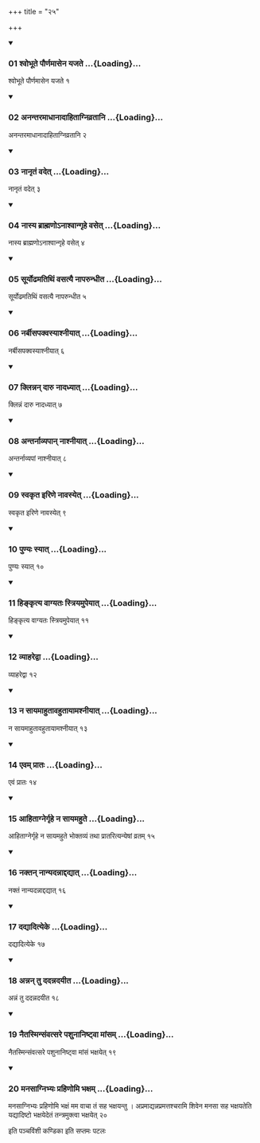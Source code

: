 +++
title = "२५"

+++

<div class="js_include" includetitle="true" newlevelforh1="3" unfilled="" url="/vedAH_yajuH/taittirIyam/sUtram/ApastambaH/shrautam/vishvAsa-prastutiH/05/25/01_shvobhUte_paurNamAsena_yajate.md">
<details open><summary><h3>01 श्वोभूते पौर्णमासेन यजते ...{Loading}...</h3></summary>

श्वोभूते पौर्णमासेन यजते १
</details>
</div>


<div class="js_include" includetitle="true" newlevelforh1="3" unfilled="" url="/vedAH_yajuH/taittirIyam/sUtram/ApastambaH/shrautam/vishvAsa-prastutiH/05/25/02_anantaramAdhAnAdAhitAgnivratAni.md">
<details open><summary><h3>02 अनन्तरमाधानादाहिताग्निव्रतानि ...{Loading}...</h3></summary>

अनन्तरमाधानादाहिताग्निव्रतानि २
</details>
</div>


<div class="js_include" includetitle="true" newlevelforh1="3" unfilled="" url="/vedAH_yajuH/taittirIyam/sUtram/ApastambaH/shrautam/vishvAsa-prastutiH/05/25/03_nAnRtaM_vadet.md">
<details open><summary><h3>03 नानृतं वदेत् ...{Loading}...</h3></summary>

नानृतं वदेत् ३
</details>
</div>


<div class="js_include" includetitle="true" newlevelforh1="3" unfilled="" url="/vedAH_yajuH/taittirIyam/sUtram/ApastambaH/shrautam/vishvAsa-prastutiH/05/25/04_nAsya_brAhmaNo-nAshvAngRhe_vaset.md">
<details open><summary><h3>04 नास्य ब्राह्मणोऽनाश्वान्गृहे वसेत् ...{Loading}...</h3></summary>

नास्य ब्राह्मणोऽनाश्वान्गृहे वसेत् ४
</details>
</div>


<div class="js_include" includetitle="true" newlevelforh1="3" unfilled="" url="/vedAH_yajuH/taittirIyam/sUtram/ApastambaH/shrautam/vishvAsa-prastutiH/05/25/05_sUryoDhamatithiM_vasatyai_nAparundhIta.md">
<details open><summary><h3>05 सूर्योढमतिथिं वसत्यै नापरुन्धीत ...{Loading}...</h3></summary>

सूर्योढमतिथिं वसत्यै नापरुन्धीत ५
</details>
</div>


<div class="js_include" includetitle="true" newlevelforh1="3" unfilled="" url="/vedAH_yajuH/taittirIyam/sUtram/ApastambaH/shrautam/vishvAsa-prastutiH/05/25/06_narbIsapakvasyAshnIyAt.md">
<details open><summary><h3>06 नर्बीसपक्वस्याश्नीयात् ...{Loading}...</h3></summary>

नर्बीसपक्वस्याश्नीयात् ६
</details>
</div>


<div class="js_include" includetitle="true" newlevelforh1="3" unfilled="" url="/vedAH_yajuH/taittirIyam/sUtram/ApastambaH/shrautam/vishvAsa-prastutiH/05/25/07_klinnan_dAru_nAdadhyAt.md">
<details open><summary><h3>07 क्लिन्नन् दारु नादध्यात् ...{Loading}...</h3></summary>

क्लिन्नं दारु नादध्यात् ७
</details>
</div>


<div class="js_include" includetitle="true" newlevelforh1="3" unfilled="" url="/vedAH_yajuH/taittirIyam/sUtram/ApastambaH/shrautam/vishvAsa-prastutiH/05/25/08_antarnAvyapAn_nAshnIyAt.md">
<details open><summary><h3>08 अन्तर्नाव्यपान् नाश्नीयात् ...{Loading}...</h3></summary>

अन्तर्नाव्यपां नाश्नीयात् ८
</details>
</div>


<div class="js_include" includetitle="true" newlevelforh1="3" unfilled="" url="/vedAH_yajuH/taittirIyam/sUtram/ApastambaH/shrautam/vishvAsa-prastutiH/05/25/09_svakRta_iriNe_nAvasyet.md">
<details open><summary><h3>09 स्वकृत इरिणे नावस्येत् ...{Loading}...</h3></summary>

स्वकृत इरिणे नावस्येत् ९
</details>
</div>


<div class="js_include" includetitle="true" newlevelforh1="3" unfilled="" url="/vedAH_yajuH/taittirIyam/sUtram/ApastambaH/shrautam/vishvAsa-prastutiH/05/25/10_puNyaH_syAt.md">
<details open><summary><h3>10 पुण्यः स्यात् ...{Loading}...</h3></summary>

पुण्यः स्यात् १०
</details>
</div>


<div class="js_include" includetitle="true" newlevelforh1="3" unfilled="" url="/vedAH_yajuH/taittirIyam/sUtram/ApastambaH/shrautam/vishvAsa-prastutiH/05/25/11_hinkRtya_vAgyataH_striyamupeyAt.md">
<details open><summary><h3>11 हिङ्कृत्य वाग्यतः स्त्रियमुपेयात् ...{Loading}...</h3></summary>

हिङ्कृत्य वाग्यतः स्त्रियमुपेयात् ११
</details>
</div>


<div class="js_include" includetitle="true" newlevelforh1="3" unfilled="" url="/vedAH_yajuH/taittirIyam/sUtram/ApastambaH/shrautam/vishvAsa-prastutiH/05/25/12_vyAharedvA.md">
<details open><summary><h3>12 व्याहरेद्वा ...{Loading}...</h3></summary>

व्याहरेद्वा १२
</details>
</div>


<div class="js_include" includetitle="true" newlevelforh1="3" unfilled="" url="/vedAH_yajuH/taittirIyam/sUtram/ApastambaH/shrautam/vishvAsa-prastutiH/05/25/13_na_sAyamAhutAvahutAyAmashnIyAt.md">
<details open><summary><h3>13 न सायमाहुतावहुतायामश्नीयात् ...{Loading}...</h3></summary>

न सायमाहुतावहुतायामश्नीयात् १३
</details>
</div>


<div class="js_include" includetitle="true" newlevelforh1="3" unfilled="" url="/vedAH_yajuH/taittirIyam/sUtram/ApastambaH/shrautam/vishvAsa-prastutiH/05/25/14_evam_prAtaH.md">
<details open><summary><h3>14 एवम् प्रातः ...{Loading}...</h3></summary>

एवं प्रातः १४
</details>
</div>


<div class="js_include" includetitle="true" newlevelforh1="3" unfilled="" url="/vedAH_yajuH/taittirIyam/sUtram/ApastambaH/shrautam/vishvAsa-prastutiH/05/25/15_AhitAgnergRhe_na_sAyamahute.md">
<details open><summary><h3>15 आहिताग्नेर्गृहे न सायमहुते ...{Loading}...</h3></summary>

आहिताग्नेर्गृहे न सायमहुते भोक्तव्यं तथा प्रातरित्यन्येषां व्रतम् १५
</details>
</div>


<div class="js_include" includetitle="true" newlevelforh1="3" unfilled="" url="/vedAH_yajuH/taittirIyam/sUtram/ApastambaH/shrautam/vishvAsa-prastutiH/05/25/16_naktan_nAnyadannAddadyAt.md">
<details open><summary><h3>16 नक्तन् नान्यदन्नाद्दद्यात् ...{Loading}...</h3></summary>

नक्तं नान्यदन्नाद्दद्यात् १६
</details>
</div>


<div class="js_include" includetitle="true" newlevelforh1="3" unfilled="" url="/vedAH_yajuH/taittirIyam/sUtram/ApastambaH/shrautam/vishvAsa-prastutiH/05/25/17_dadyAdityeke.md">
<details open><summary><h3>17 दद्यादित्येके ...{Loading}...</h3></summary>

दद्यादित्येके १७
</details>
</div>


<div class="js_include" includetitle="true" newlevelforh1="3" unfilled="" url="/vedAH_yajuH/taittirIyam/sUtram/ApastambaH/shrautam/vishvAsa-prastutiH/05/25/18_annan_tu_dadannadayIta.md">
<details open><summary><h3>18 अन्नन् तु ददन्नदयीत ...{Loading}...</h3></summary>

अन्नं तु ददन्नदयीत १८
</details>
</div>


<div class="js_include" includetitle="true" newlevelforh1="3" unfilled="" url="/vedAH_yajuH/taittirIyam/sUtram/ApastambaH/shrautam/vishvAsa-prastutiH/05/25/19_naitasminsaMvatsare_pashunAniShTvA_mAMsam.md">
<details open><summary><h3>19 नैतस्मिन्संवत्सरे पशुनानिष्ट्वा मांसम् ...{Loading}...</h3></summary>

नैतस्मिन्संवत्सरे पशुनानिष्ट्वा मांसं भक्षयेत् १९
</details>
</div>


<div class="js_include" includetitle="true" newlevelforh1="3" unfilled="" url="/vedAH_yajuH/taittirIyam/sUtram/ApastambaH/shrautam/vishvAsa-prastutiH/05/25/20_manasAgnibhyaH_prahiNomi_bhaxam.md">
<details open><summary><h3>20 मनसाग्निभ्यः प्रहिणोमि भक्षम् ...{Loading}...</h3></summary>

मनसाग्निभ्यः प्रहिणोमि भक्षं मम वाचा तं सह भक्षयन्तु । अप्रमाद्यन्नप्रमत्तश्चरामि शिवेन मनसा सह भक्षयतेति यद्यादिष्टो भक्षयेदेतं तन्त्रमुक्त्वा भक्षयेत् २०
</details>
</div>



  
इति पञ्चविंशी कण्डिका 
इति सप्तमः पटलः
